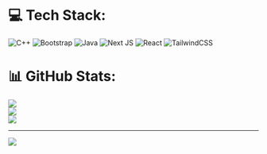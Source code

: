 <!--
## 🌐 Socials:
[![Instagram](https://img.shields.io/badge/Instagram-%23E4405F.svg?logo=Instagram&logoColor=white)](https://instagram.com/saurabh_shisode_) [![LinkedIn](https://img.shields.io/badge/LinkedIn-%230077B5.svg?logo=linkedin&logoColor=white)](https://linkedin.com/in/SaurabhShisode) [![X](https://img.shields.io/badge/X-black.svg?logo=X&logoColor=white)](https://x.com/NotSaurabh_) [![email](https://img.shields.io/badge/Email-D14836?logo=gmail&logoColor=white)](mailto:shisodesaurabh48@gmail.com) 
-->
# 💻 Tech Stack:
![C++](https://img.shields.io/badge/c++-%2300599C.svg?style=for-the-badge&logo=c%2B%2B&logoColor=white) ![Bootstrap](https://img.shields.io/badge/bootstrap-%238511FA.svg?style=for-the-badge&logo=bootstrap&logoColor=white) ![Java](https://img.shields.io/badge/java-%23ED8B00.svg?style=for-the-badge&logo=openjdk&logoColor=white) ![Next JS](https://img.shields.io/badge/Next-black?style=for-the-badge&logo=next.js&logoColor=white) ![React](https://img.shields.io/badge/react-%2320232a.svg?style=for-the-badge&logo=react&logoColor=%2361DAFB)  ![TailwindCSS](https://img.shields.io/badge/tailwindcss-%2338B2AC.svg?style=for-the-badge&logo=tailwind-css&logoColor=white)
# 📊 GitHub Stats:
![](https://github-readme-stats.vercel.app/api?username=SaurabhShisode&theme=dark&hide_border=false&include_all_commits=false&count_private=false)<br/>
![](https://nirzak-streak-stats.vercel.app/?user=SaurabhShisode&theme=dark&hide_border=false)<br/>
![](https://github-readme-stats.vercel.app/api/top-langs/?username=SaurabhShisode&theme=dark&hide_border=false&include_all_commits=false&count_private=false&layout=compact)

---
[![](https://visitcount.itsvg.in/api?id=SaurabhShisode&icon=0&color=0)](https://visitcount.itsvg.in)

<!-- Proudly created with GPRM ( https://gprm.itsvg.in ) -->

